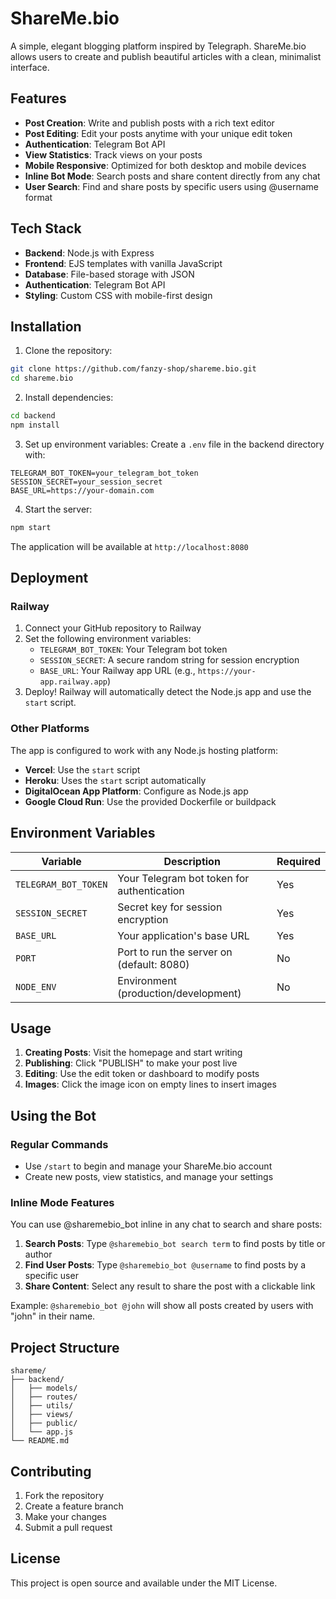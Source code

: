 # ShareMe.bio

A simple, elegant blogging platform inspired by Telegraph. ShareMe.bio allows users to create and publish beautiful articles with a clean, minimalist interface.

## Features

- **Post Creation**: Write and publish posts with a rich text editor
- **Post Editing**: Edit your posts anytime with your unique edit token
- **Authentication**: Telegram Bot API
- **View Statistics**: Track views on your posts
- **Mobile Responsive**: Optimized for both desktop and mobile devices
- **Inline Bot Mode**: Search posts and share content directly from any chat
- **User Search**: Find and share posts by specific users using @username format

## Tech Stack

- **Backend**: Node.js with Express
- **Frontend**: EJS templates with vanilla JavaScript
- **Database**: File-based storage with JSON
- **Authentication**: Telegram Bot API
- **Styling**: Custom CSS with mobile-first design

## Installation

1. Clone the repository:
```bash
git clone https://github.com/fanzy-shop/shareme.bio.git
cd shareme.bio
```

2. Install dependencies:
```bash
cd backend
npm install
```

3. Set up environment variables:
Create a `.env` file in the backend directory with:
```
TELEGRAM_BOT_TOKEN=your_telegram_bot_token
SESSION_SECRET=your_session_secret
BASE_URL=https://your-domain.com
```

4. Start the server:
```bash
npm start
```

The application will be available at `http://localhost:8080`

## Deployment

### Railway
1. Connect your GitHub repository to Railway
2. Set the following environment variables:
   - `TELEGRAM_BOT_TOKEN`: Your Telegram bot token
   - `SESSION_SECRET`: A secure random string for session encryption
   - `BASE_URL`: Your Railway app URL (e.g., `https://your-app.railway.app`)
3. Deploy! Railway will automatically detect the Node.js app and use the `start` script.

### Other Platforms
The app is configured to work with any Node.js hosting platform:
- **Vercel**: Use the `start` script
- **Heroku**: Uses the `start` script automatically
- **DigitalOcean App Platform**: Configure as Node.js app
- **Google Cloud Run**: Use the provided Dockerfile or buildpack

## Environment Variables

| Variable | Description | Required |
|----------|-------------|----------|
| `TELEGRAM_BOT_TOKEN` | Your Telegram bot token for authentication | Yes |
| `SESSION_SECRET` | Secret key for session encryption | Yes |
| `BASE_URL` | Your application's base URL | Yes |
| `PORT` | Port to run the server on (default: 8080) | No |
| `NODE_ENV` | Environment (production/development) | No |

## Usage

1. **Creating Posts**: Visit the homepage and start writing
2. **Publishing**: Click "PUBLISH" to make your post live
3. **Editing**: Use the edit token or dashboard to modify posts
4. **Images**: Click the image icon on empty lines to insert images

## Using the Bot

### Regular Commands
- Use `/start` to begin and manage your ShareMe.bio account
- Create new posts, view statistics, and manage your settings

### Inline Mode Features
You can use @sharemebio_bot inline in any chat to search and share posts:

1. **Search Posts**: Type `@sharemebio_bot search term` to find posts by title or author
2. **Find User Posts**: Type `@sharemebio_bot @username` to find posts by a specific user
3. **Share Content**: Select any result to share the post with a clickable link

Example: `@sharemebio_bot @john` will show all posts created by users with "john" in their name.

## Project Structure

```
shareme/
├── backend/
│   ├── models/
│   ├── routes/
│   ├── utils/
│   ├── views/
│   ├── public/
│   └── app.js
└── README.md
```

## Contributing

1. Fork the repository
2. Create a feature branch
3. Make your changes
4. Submit a pull request

## License

This project is open source and available under the MIT License. 